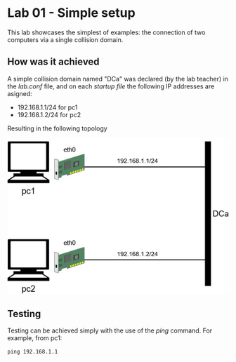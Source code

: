 # Lab 01 - Simple setup
This lab showcases the simplest of examples: the connection of two computers via a single collision domain.

## How was it achieved
A simple collision domain named "DCa" was declared (by the lab teacher) in the *lab.conf* file, and on each *startup file* the following IP addresses are asigned:

- 192.168.1.1/24 for pc1
- 192.168.1.2/24 for pc2

Resulting in the following topology

![Topology for lab 01](/readme_img/lab01_topology.jpg)

## Testing
Testing can be achieved simply with the use of the *ping* command. For example, from pc1:

```
ping 192.168.1.1
```